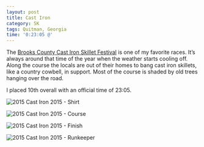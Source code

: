 ```yaml
---
layout: post
title: Cast Iron
category: 5K
tags: Quitman, Georgia
time: '0:23:05 @'
---
```

The [Brooks County Cast Iron Skillet Festival](http://skilletfest.com/) is one of my favorite races. It’s always around that time of the year when the weather starts cooling off. Along the course the locals are out of their homes to bang cast iron skillets, like a country cowbell, in support. Most of the course is shaded by old trees hanging over the road.

I placed 10th overall with an official time of 23:05.

![2015 Cast Iron 2015 - Shirt]({{site.url}}/files/2015-10-17-cast-iron-shirt.jpg)

![2015 Cast Iron 2015 - Course]({{site.url}}/files/2015-10-17-cast-iron-course.jpg)

![2015 Cast Iron 2015 - Finish]({{site.url}}/files/2015-10-17-cast-iron-finish.jpg)

![2015 Cast Iron 2015 - Runkeeper]({{site.url}}/files/2015-10-17-cast-iron-runkeeper.png)